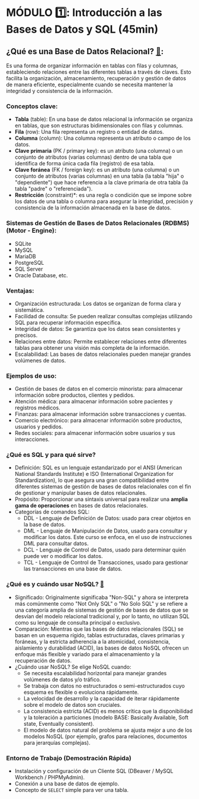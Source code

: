 # MÓDULO :one:: Introducción a las Bases de Datos y SQL (45min)

## ¿Qué es una Base de Datos Relacional? [🔗](https://www.oracle.com/lad/database/what-is-a-relational-database/):
Es una forma de organizar información en tablas con filas y columnas, estableciendo relaciones entre las diferentes tablas a través de claves. Esto facilita la organización, almacenamiento, recuperación y gestión de datos de manera eficiente, especialmente cuando se necesita mantener la integridad y consistencia de la información. 

### Conceptos clave:
- **Tabla** (table): En una base de datos relacional la información se organiza en tablas, que son estructuras bidimensionales con filas y columnas.
- **Fila** (row): Una fila representa un registro o entidad de datos.
- **Columna** (column): Una columna representa un atributo o campo de los datos.
- **Clave primaria** (PK / primary key): es un atributo (una columna) o un conjunto de atributos (varias columnas) dentro de una tabla que identifica de forma única cada fila (registro) de esa tabla.
- **Clave foránea** (FK / foreign key): es un atributo (una columna) o un conjunto de atributos (varias columnas) en una tabla (la tabla "hija" o "dependiente") que hace referencia a la clave primaria de otra tabla (la tabla "padre" o "referenciada").
- **Restricción** (constraint)*: es una regla o condición que se impone sobre los datos de una tabla o columna para asegurar la integridad, precisión y consistencia de la información almacenada en la base de datos.

### Sistemas de Gestión de Bases de Datos Relacionales (RDBMS)(Motor - Engine):
- SQLite
- MySQL
- MariaDB
- PostgreSQL
- SQL Server
- Oracle Database, etc.

### Ventajas:
- Organización estructurada: Los datos se organizan de forma clara y sistemática.
- Facilidad de consulta: Se pueden realizar consultas complejas utilizando SQL para recuperar información específica.
- Integridad de datos: Se garantiza que los datos sean consistentes y precisos.
- Relaciones entre datos: Permite establecer relaciones entre diferentes tablas para obtener una visión más completa de la información.
- Escalabilidad: Las bases de datos relacionales pueden manejar grandes volúmenes de datos.

### Ejemplos de uso:
- Gestión de bases de datos en el comercio minorista: para almacenar información sobre productos, clientes y pedidos.
- Atención médica: para almacenar información sobre pacientes y registros médicos.
- Finanzas: para almacenar información sobre transacciones y cuentas.
- Comercio electrónico: para almacenar información sobre productos, usuarios y pedidos.
- Redes sociales: para almacenar información sobre usuarios y sus interacciones.

### ¿Qué es SQL y para qué sirve?
- Definición: SQL es un lenguaje estandarizado por el ANSI (American National Standards Institute) e ISO (International Organization for Standardization), lo que asegura una gran compatibilidad entre diferentes sistemas de gestión de bases de datos relacionales con el fin de gestionar y manipular bases de datos relacionales.
- Propósito: Proporcionar una sintaxis universal para realizar una **amplia gama de operaciones** en bases de datos relacionales.
- Categorías de comandos SQL:
  + DDL - Lenguaje de Definición de Datos: usado para crear objetos en la base de datos.
  + DML - Lenguaje de Manipulación de Datos, usado para consultar y modificar los datos. Este curso se enfoca, en el uso de instrucciones DML para consultar datos.
  + DCL - Lenguaje de Control de Datos, usado para determinar quién puede ver o modificar los datos.
  + TCL - Lenguaje de Control de Transacciones, usado para gestionar las transacciones en una base de datos.
   
### ¿Qué es y cuándo usar NoSQL? [🔗](https://www.oracle.com/lad/database/nosql/what-is-nosql/)
- Significado: Originalmente significaba "Non-SQL" y ahora se interpreta más comúnmente como "Not Only SQL" o "No Solo SQL" y se refiere a una categoría amplia de sistemas de gestión de bases de datos que se desvían del modelo relacional tradicional y, por lo tanto, no utilizan SQL como su lenguaje de consulta principal o exclusivo.
- Comparación: Mientras que las bases de datos relacionales (SQL) se basan en un esquema rígido, tablas estructuradas, claves primarias y foráneas, y la estricta adherencia a la atomicidad, consistencia, aislamiento y durabilidad (ACID), las bases de datos NoSQL ofrecen un enfoque más flexible y variado para el almacenamiento y la recuperación de datos.
- ¿Cuándo usar NoSQL? Se elige NoSQL cuando:
  + Se necesita escalabilidad horizontal para manejar grandes volúmenes de datos y/o tráfico.
  + Se trabaja con datos no estructurados o semi-estructurados cuyo esquema es flexible o evoluciona rápidamente.
  + La velocidad de desarrollo y la capacidad de iterar rápidamente sobre el modelo de datos son cruciales.
  + La consistencia estricta (ACID) es menos crítica que la disponibilidad y la toleración a particiones (modelo BASE: Basically Available, Soft state, Eventually consistent).
  + El modelo de datos natural del problema se ajusta mejor a uno de los modelos NoSQL (por ejemplo, grafos para relaciones, documentos para jerarquías complejas).

### Entorno de Trabajo (Demostración Rápida)
- Instalación y configuración de un Cliente SQL (DBeaver / MySQL Workbench / PHPMyAdmin).
- Conexión a una base de datos de ejemplo.
- Concepto de `SELECT` simple para ver una tabla.
